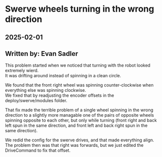 # Swerve wheels turning in the wrong direction
## 2025-02-01
## Written by: Evan Sadler

This problem started when we noticed that turning with the robot looked extremely wierd. \
It was drifting around instead of spinning in a clean circle.

We found that the front right wheel was spinning counter-clockwise when everything else was spinning clockwise. \
We fixed that by readjusting the encoder offsets in the deploy/swerve/modules folder.

That fix made the terrible problem of a single wheel spinning in the wrong direction to a slightly more managable one of the pairs of opposite wheels spinning opposite to each other, but only while turning (front right and back left spun in the same direction, and front left and back right spun in the same direction).

We redid the config for the swerve drives, and that made everything align. \
The problem then was that right was forwards, but we just edited the DriveCommand to fix that offset.